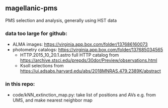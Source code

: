 ## magellanic-pms
PMS selection and analysis, generally using HST data

### data too large for github:
- ALMA images: https://virginia.app.box.com/folder/137686160073
- photometry catalogs: https://virginia.app.box.com/folder/137685034565
  - HTTP.2015_10_20.1.astro full HTTP catalog from https://archive.stsci.edu/prepds/30dor/Preview/observations.html
  - Ksoll selections from https://ui.adsabs.harvard.edu/abs/2018MNRAS.479.2389K/abstract

### in this repo:
- code/kNN_extinction_map.py: take list of positions and AVs e.g. from UMS, and make nearest neighbor map
